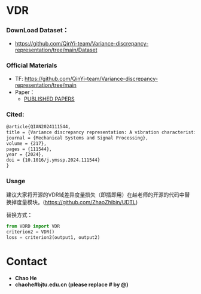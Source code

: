 # VDR

### DownLoad Dataset：
 - https://github.com/QinYi-team/Variance-discrepancy-representation/tree/main/Dataset

### Official Materials
 - TF:  https://github.com/QinYi-team/Variance-discrepancy-representation/tree/main
 - Paper： 
   - [PUBLISHED PAPERS](https://doi.org/10.1016/j.ymssp.2024.111544)   
   

### Cited:
```html
@article{QIAN2024111544,
title = {Variance discrepancy representation: A vibration characteristic-guided distribution alignment metric for fault transfer diagnosis},
journal = {Mechanical Systems and Signal Processing},
volume = {217},
pages = {111544},
year = {2024},
doi = {10.1016/j.ymssp.2024.111544}
}
```
### Usage

建议大家将开源的VDR域差异度量损失（即插即用）在赵老师的开源的代码中替换掉度量模块。(https://github.com/ZhaoZhibin/UDTL)

替换方式：

```python
from VDRD import VDR
criterion2 = VDR()
loss = criterion2(output1, output2)
```

# Contact

- **Chao He**
- **chaohe#bjtu.edu.cn   (please replace # by @)**
